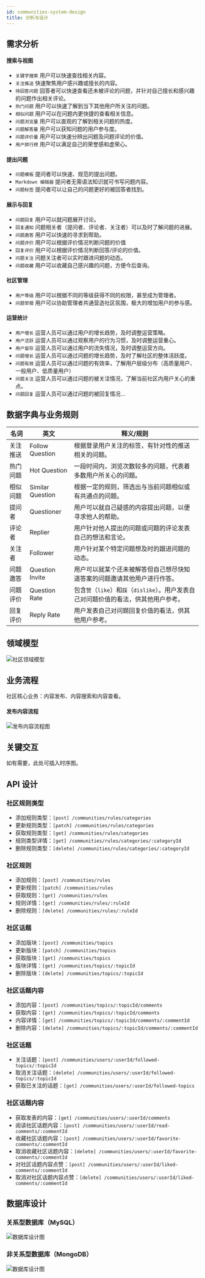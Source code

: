 ```yaml
---
id: communities-system-design
title: 分析与设计
---
```

## 需求分析

#### 搜索与视图
- `关键字搜索` 用户可以快速查找相关内容。
- `关注推送` 快速聚焦用户感兴趣或擅长的内容。
- `待回答问题` 回答者可以快速查看还未被评论的问题，并针对自己擅长和感兴趣的问题作出相关评论。
- `热门问题` 用户可以快速了解到当下其他用户所关注的问题。
- `相似问题` 用户可以在问题内更快捷的查看相关信息。
- `问题浏览量` 用户可以直观的了解到相关问题的热度。
- `问题解答量` 用户可以获知问题的用户参与度。
- `问题评价量` 用户可以快速分辨出问题及问题评论的价值。
- `用户排行榜` 用户可以满足自己的荣誉感和虚荣心。

#### 提出问题
- `问题模板` 提问者可以快速、规范的提出问题。
- `Markdown 编辑器` 提问者无需语法知识就可书写问题内容。
- `问题标签` 提问者可以让自己的问题更好的被回答者找到。

#### 展示与回复
- `问题回复` 用户可以就问题展开讨论。
- `回复通知` 问题相关者（提问者、评论者、关注者）可以及时了解问题的进展。
- `问题邀答` 用户可以快速的寻求到帮助。
- `问题评价` 用户可以根据评价情况判断问题的价值
- `回复评价` 用户可以根据评价情况判断回答/评论的价值。
- `问题关注` 问题关注者可以实时跟进问题的动态。
- `问题收藏` 用户可以收藏自己感兴趣的问题，方便今后查询。

#### 社区管理
- `用户等级` 用户可以根据不同的等级获得不同的权限，甚至成为管理者。
- `问题举报` 用户可以协助管理者共通营造社区氛围，极大的增加用户的参与感。

#### 运营统计
- `用户增长` 运营人员可以通过用户的增长趋势，及时调整运营策略。
- `用户活跃` 运营人员可以通过观察用户的行为习惯，及时调整运营重心。
- `用户留存` 运营人员可以通过用户的流失情况，及时调整运营方向。
- `问题增长` 运营人员可以通过问题的增长趋势，及时了解社区的整体活跃度。
- `问题有效` 运营人员可以通过问题的有效率，了解用户层级分布（高质量用户、一般用户、低质量用户）
- `问题关注` 运营人员可以通过问题的被关注情况，了解当前社区内用户关心的重点。
- `问题回复` 运营人员可以通过问题的被回复情况...

## 数据字典与业务规则
| 名词 | 英文 | 释义/规则 | 
| ------ | ------ | ------ |
| 关注推送 | Follow Question | 根据登录用户关注的标签，有针对性的推送相关的问题。 |
| 热门问题 | Hot Question | 一段时间内，浏览次数较多的问题，代表着多数用户所关心的问题。 |
| 相似问题 | Similar Question | 根据一定的规则，筛选出与当前问题相似或有共通点的问题。 |
| 提问者 | Questioner | 用户可以就自己疑惑的内容提出问题，以便寻求他人的帮助。 |
| 评论者 | Replier | 用户针对他人提出的问题或问题的评论发表自己的想法和言论。 |
| 关注者 | Follower | 用户针对某个特定问题想及时的跟进问题的动态。 |
| 问题邀答 | Question Invite | 用户可以就某个还未被解答但自己想尽快知道答案的问题邀请其他用户进行作答。 |
| 问题评价 | Question Rate | 包含`赞`（`like`）和`踩`（`dislike`）。用户发表自己对问题价值的看法，供其他用户参考。 |
| 回复评价 | Reply Rate | 用户发表自己对问题回复价值的看法，供其他用户参考。 |

## 领域模型

![社区领域模型](/img/community-domain-model.png)

## 业务流程

社区核心业务：内容发布、内容搜索和内容查看。

#### 发布内容流程

![发布内容流程图](/img/communities-content-public-procedures.png)

## 关键交互

如有需要，此处可插入时序图。

## API 设计

### 社区规则类型

- 添加规则类型：```[post] /communities/rules/categories```
- 更新规则类型：```[patch] /communities/rules/categories```
- 获取规则类型：```[get] /communities/rules/categories```
- 规则类型详情：```[get] /communities/rules/categories/:categoryId```
- 删除规则类型：```[delete] /communities/rules/categories/:categoryId```

### 社区规则

- 添加规则：```[post] /communities/rules```
- 更新规则：```[patch] /communities/rules```
- 获取规则：```[get] /communities/rules```
- 规则详情：```[get] /communities/rules/:ruleId```
- 删除规则：```[delete] /communities/rules/:ruleId```

### 社区话题

- 添加版块：```[post] /communities/topics```
- 更新版块：```[patch] /communities/topics```
- 获取版块：```[get] /communities/topics```
- 版块详情：```[get] /communities/topics/:topicId```
- 删除版块：```[delete] /communities/topics/:topicId```

### 社区话题内容

- 添加内容：```[post] /communities/topics/:topicId/comments```
- 获取内容：```[get] /communities/topics/:topicId/comments```
- 内容详情：```[get] /communities/topics/:topicId/comments/:commentId```
- 删除内容：```[delete] /communities/topics/:topicId/comments/:commentId```

### 社区话题

- 关注话题：```[post] /communities/users/:userId/followed-topics/:topicId```
- 取消关注话题：```[delete] /communities/users/:userId/followed-topics/:topicId```
- 获取已关注的话题：```[get] /communities/users/:userId/followed-topics```

### 社区话题内容

- 获取发表的内容：```[get] /communities/users/:userId/comments```
- 阅读社区话题内容：```[post] /communities/users/:userId/read-comments/:commentId```
- 收藏社区话题内容：```[post] /communities/users/:userId/favorite-comments/:commentId```
- 取消收藏社区话题内容：```[delete] /communities/users/:userId/favorite-comments/:commentId```
- 对社区话题内容点赞：```[post] /communities/users/:userId/liked-comments/:commentId```
- 取消对社区话题内容点赞：```[delete] /communities/users/:userId/liked-comments/:commentId```

## 数据库设计

### 关系型数据库（MySQL）

![数据库设计图](/img/communities-dbs.png)

### 非关系型数据库（MongoDB）

![数据库设计图](/img/communities-dbs.png)